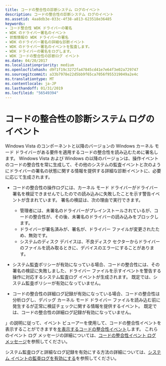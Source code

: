 ```yaml
---
title: コードの整合性の診断システム ログのイベント
description: コードの整合性の診断システム ログのイベント
ms.assetid: 4aa8db3e-033c-4f38-a813-623518e36485
keywords:
- コード整合性 WDK ドライバーの署名
- WDK のドライバー署名のイベント
- 状態情報の WDK ドライバーの署名
- WDK のドライバー署名の詳細な診断イベント
- WDK のドライバー署名のイベントを監査します。
- WDK ドライバーの署名をログします。
- WDK コードの整合性の診断ログ イベント
ms.date: 04/20/2017
ms.localizationpriority: medium
ms.openlocfilehash: d9f1f19c3272fa47845cd41e7e64f3e02a729747
ms.sourcegitcommit: a33b7978e22d5bb9f65ca7056f955319049a2e4c
ms.translationtype: MT
ms.contentlocale: ja-JP
ms.lasthandoff: 01/31/2019
ms.locfileid: "56549394"
---
```

# <a name="code-integrity-diagnostic-system-log-events"></a>コードの整合性の診断システム ログのイベント


Windows Vista のコンポーネントと以降のバージョンの Windows カーネル モード ドライバーがある要件を適用するコードの整合性を読み込むために署名します。 Windows Vista および Windows の以降のバージョンは、操作イベントのコードの整合性を常に生成して、その他のシステムの監査イベントと次のようにドライバーの署名の状態に関する情報を提供する詳細な診断イベントに、必要に応じて生成されます。

-   コードの整合性の操作ログには、カーネル モード ドライバーがドライバー署名を検証できませんでしたのでの読み込みに失敗したことを示す警告イベントが含まれています。 署名の検証は、次の理由で実行できます。
    -   管理者には、未署名のドライバーがプレインストールされているが、コードの整合性が、その後、未署名のドライバーの読み込みをブロックします。
    -   ドライバーが署名済みが、署名が、ドライバー ファイルが変更されたため、無効です。
    -   システムのディスク デバイスは、不良ディスク セクターからドライバーのファイルを読み取るときに、デバイスのエラーにすることがあります。
-   システム監査ポリシーが有効になっている場合、コードの整合性には、その署名の検証に失敗しました、ドライバー ファイルを示すイベントを警告する操作に対応するシステム監査ログ イベントが生成されます。 既定では、システム監査ポリシーが有効になっていません。

-   コードの整合性の詳細ログ記録が有効になっている場合、コードの整合性は分析ログし、デバッグ カーネル モード ドライバー ファイルを読み込む前に発生するが正常に検証チェックに関する情報を提供するイベント。 既定では、コードの整合性の詳細ログ記録が有効になっていません。

」の説明に従って、イベント ビューアーを使用して、コードの整合性イベントを表示することができますを[を表示するコードの整合性イベント](viewing-code-integrity-events.md)します。 これらのイベント ログ メッセージの詳細については、[コードの整合性イベント ログ メッセージ](code-integrity-event-log-messages.md)を参照してください。

システム監査ログと詳細なログ記録を有効にする方法の詳細については、[システム イベントの監査ログを有効にする](enabling-the-system-event-audit-log.md)を参照してください。

 

 





